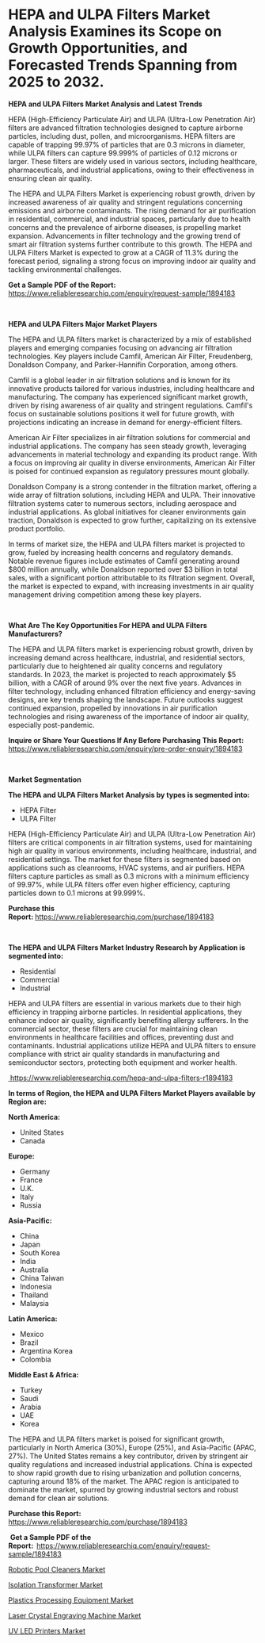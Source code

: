 <p><h1>HEPA and ULPA Filters Market Analysis Examines its Scope on Growth Opportunities, and Forecasted Trends Spanning from 2025 to 2032.</h1></p><p><strong>HEPA and ULPA Filters Market Analysis and Latest Trends</strong></p>
<p><p>HEPA (High-Efficiency Particulate Air) and ULPA (Ultra-Low Penetration Air) filters are advanced filtration technologies designed to capture airborne particles, including dust, pollen, and microorganisms. HEPA filters are capable of trapping 99.97% of particles that are 0.3 microns in diameter, while ULPA filters can capture 99.999% of particles of 0.12 microns or larger. These filters are widely used in various sectors, including healthcare, pharmaceuticals, and industrial applications, owing to their effectiveness in ensuring clean air quality.</p><p>The HEPA and ULPA Filters Market is experiencing robust growth, driven by increased awareness of air quality and stringent regulations concerning emissions and airborne contaminants. The rising demand for air purification in residential, commercial, and industrial spaces, particularly due to health concerns and the prevalence of airborne diseases, is propelling market expansion. Advancements in filter technology and the growing trend of smart air filtration systems further contribute to this growth. The HEPA and ULPA Filters Market is expected to grow at a CAGR of 11.3% during the forecast period, signaling a strong focus on improving indoor air quality and tackling environmental challenges.</p></p>
<p><strong>Get a Sample PDF of the Report:&nbsp;</strong> <a href="https://www.reliableresearchiq.com/enquiry/request-sample/1894183?utm_campaign=99&utm_medium=2&utm_source=Github&utm_content=ia&utm_term=10042025&utm_id=hepa-and-ulpa-filters">https://www.reliableresearchiq.com/enquiry/request-sample/1894183</a></p>
<p>&nbsp;</p>
<p><strong>HEPA and ULPA Filters Major Market Players</strong></p>
<p><p>The HEPA and ULPA filters market is characterized by a mix of established players and emerging companies focusing on advancing air filtration technologies. Key players include Camfil, American Air Filter, Freudenberg, Donaldson Company, and Parker-Hannifin Corporation, among others.</p><p>Camfil is a global leader in air filtration solutions and is known for its innovative products tailored for various industries, including healthcare and manufacturing. The company has experienced significant market growth, driven by rising awareness of air quality and stringent regulations. Camfil's focus on sustainable solutions positions it well for future growth, with projections indicating an increase in demand for energy-efficient filters.</p><p>American Air Filter specializes in air filtration solutions for commercial and industrial applications. The company has seen steady growth, leveraging advancements in material technology and expanding its product range. With a focus on improving air quality in diverse environments, American Air Filter is poised for continued expansion as regulatory pressures mount globally.</p><p>Donaldson Company is a strong contender in the filtration market, offering a wide array of filtration solutions, including HEPA and ULPA. Their innovative filtration systems cater to numerous sectors, including aerospace and industrial applications. As global initiatives for cleaner environments gain traction, Donaldson is expected to grow further, capitalizing on its extensive product portfolio.</p><p>In terms of market size, the HEPA and ULPA filters market is projected to grow, fueled by increasing health concerns and regulatory demands. Notable revenue figures include estimates of Camfil generating around $800 million annually, while Donaldson reported over $3 billion in total sales, with a significant portion attributable to its filtration segment. Overall, the market is expected to expand, with increasing investments in air quality management driving competition among these key players.</p></p>
<p>&nbsp;</p>
<p><strong>What Are The Key Opportunities For HEPA and ULPA Filters Manufacturers?</strong></p>
<p><p>The HEPA and ULPA filters market is experiencing robust growth, driven by increasing demand across healthcare, industrial, and residential sectors, particularly due to heightened air quality concerns and regulatory standards. In 2023, the market is projected to reach approximately $5 billion, with a CAGR of around 9% over the next five years. Advances in filter technology, including enhanced filtration efficiency and energy-saving designs, are key trends shaping the landscape. Future outlooks suggest continued expansion, propelled by innovations in air purification technologies and rising awareness of the importance of indoor air quality, especially post-pandemic.</p></p>
<p><strong>Inquire or Share Your Questions If Any Before Purchasing This Report:</strong> <a href="https://www.reliableresearchiq.com/enquiry/pre-order-enquiry/1894183?utm_campaign=99&utm_medium=2&utm_source=Github&utm_content=ia&utm_term=10042025&utm_id=hepa-and-ulpa-filters">https://www.reliableresearchiq.com/enquiry/pre-order-enquiry/1894183</a></p>
<p>&nbsp;</p>
<p><strong>Market Segmentation</strong></p>
<p><strong>The HEPA and ULPA Filters Market Analysis by types is segmented into:</strong></p>
<p><ul><li>HEPA Filter</li><li>ULPA Filter</li></ul></p>
<p><p>HEPA (High-Efficiency Particulate Air) and ULPA (Ultra-Low Penetration Air) filters are critical components in air filtration systems, used for maintaining high air quality in various environments, including healthcare, industrial, and residential settings. The market for these filters is segmented based on applications such as cleanrooms, HVAC systems, and air purifiers. HEPA filters capture particles as small as 0.3 microns with a minimum efficiency of 99.97%, while ULPA filters offer even higher efficiency, capturing particles down to 0.1 microns at 99.999%.</p></p>
<p><strong>Purchase this Report:&nbsp;</strong><a href="https://www.reliableresearchiq.com/purchase/1894183?utm_campaign=99&utm_medium=2&utm_source=Github&utm_content=ia&utm_term=10042025&utm_id=hepa-and-ulpa-filters">https://www.reliableresearchiq.com/purchase/1894183</a></p>
<p>&nbsp;</p>
<p><strong>The HEPA and ULPA Filters Market Industry Research by Application is segmented into:</strong></p>
<p><ul><li>Residential</li><li>Commercial</li><li>Industrial</li></ul></p>
<p><p>HEPA and ULPA filters are essential in various markets due to their high efficiency in trapping airborne particles. In residential applications, they enhance indoor air quality, significantly benefiting allergy sufferers. In the commercial sector, these filters are crucial for maintaining clean environments in healthcare facilities and offices, preventing dust and contaminants. Industrial applications utilize HEPA and ULPA filters to ensure compliance with strict air quality standards in manufacturing and semiconductor sectors, protecting both equipment and worker health.</p></p>
<p><a href="https://www.reliableresearchiq.com/hepa-and-ulpa-filters-r1894183?utm_campaign=99&utm_medium=2&utm_source=Github&utm_content=ia&utm_term=10042025&utm_id=hepa-and-ulpa-filters">&nbsp;https://www.reliableresearchiq.com/hepa-and-ulpa-filters-r1894183</a></p>
<p><strong>In terms of Region, the HEPA and ULPA Filters Market Players available by Region are:</strong></p>
<p>
    <p> <strong> North America: </strong>
        <ul>
            <li>United States</li>
            <li>Canada</li>
        </ul>
        </p> 
    <p> <strong> Europe: </strong>
        <ul>
            <li>Germany</li>
            <li>France</li>
            <li>U.K.</li>
            <li>Italy</li>
            <li>Russia</li>
        </ul>
        </p> 
    <p> <strong> Asia-Pacific: </strong>
        <ul>
            <li>China</li>
            <li>Japan</li>
            <li>South Korea</li>
            <li>India</li>
            <li>Australia</li>
            <li>China Taiwan</li>
            <li>Indonesia</li>
            <li>Thailand</li>
            <li>Malaysia</li>
        </ul>
        </p> 
    <p> <strong> Latin America: </strong>
        <ul>
            <li>Mexico</li>
            <li>Brazil</li>
            <li>Argentina Korea</li>
            <li>Colombia</li>
        </ul>
        </p> 
    <p> <strong> Middle East & Africa: </strong>
        <ul>
            <li>Turkey</li>
            <li>Saudi</li>
            <li>Arabia</li>
            <li>UAE</li>
            <li>Korea</li>
        </ul>
    </p>
    </p>
<p><p>The HEPA and ULPA filters market is poised for significant growth, particularly in North America (30%), Europe (25%), and Asia-Pacific (APAC, 27%). The United States remains a key contributor, driven by stringent air quality regulations and increased industrial applications. China is expected to show rapid growth due to rising urbanization and pollution concerns, capturing around 18% of the market. The APAC region is anticipated to dominate the market, spurred by growing industrial sectors and robust demand for clean air solutions.</p></p>
<p><strong>Purchase this Report: </strong><a href="https://www.reliableresearchiq.com/purchase/1894183?utm_campaign=99&utm_medium=2&utm_source=Github&utm_content=ia&utm_term=10042025&utm_id=hepa-and-ulpa-filters">https://www.reliableresearchiq.com/purchase/1894183</a></p>
<p>&nbsp;<strong>Get a Sample PDF of the Report:&nbsp;&nbsp;</strong><a href="https://www.reliableresearchiq.com/enquiry/request-sample/1894183?utm_campaign=99&utm_medium=2&utm_source=Github&utm_content=ia&utm_term=10042025&utm_id=hepa-and-ulpa-filters">https://www.reliableresearchiq.com/enquiry/request-sample/1894183</a></p>
<p><strong></strong></p>
<p><p><a href="https://github.com/sukeldrage0g/Market-Research-Report-List-1/blob/main/robotic-pool-cleaners-market.md?utm_campaign=99&utm_medium=2&utm_source=Github&utm_content=ia&utm_term=10042025&utm_id=hepa-and-ulpa-filters">Robotic Pool Cleaners Market</a></p><p><a href="https://github.com/hervedeidadw/Market-Research-Report-List-1/blob/main/isolation-transformer-market.md?utm_campaign=99&utm_medium=2&utm_source=Github&utm_content=ia&utm_term=10042025&utm_id=hepa-and-ulpa-filters">Isolation Transformer Market</a></p><p><a href="https://github.com/nwogudimouix/Market-Research-Report-List-1/blob/main/plastics-processing-equipment-market.md?utm_campaign=99&utm_medium=2&utm_source=Github&utm_content=ia&utm_term=10042025&utm_id=hepa-and-ulpa-filters">Plastics Processing Equipment Market</a></p><p><a href="https://github.com/okornevonywx/Market-Research-Report-List-1/blob/main/laser-crystal-engraving-machine-market.md?utm_campaign=99&utm_medium=2&utm_source=Github&utm_content=ia&utm_term=10042025&utm_id=hepa-and-ulpa-filters">Laser Crystal Engraving Machine Market</a></p><p><a href="https://github.com/elceryaneik/Market-Research-Report-List-1/blob/main/uv-led-printers-market.md?utm_campaign=99&utm_medium=2&utm_source=Github&utm_content=ia&utm_term=10042025&utm_id=hepa-and-ulpa-filters">UV LED Printers Market</a></p></p>